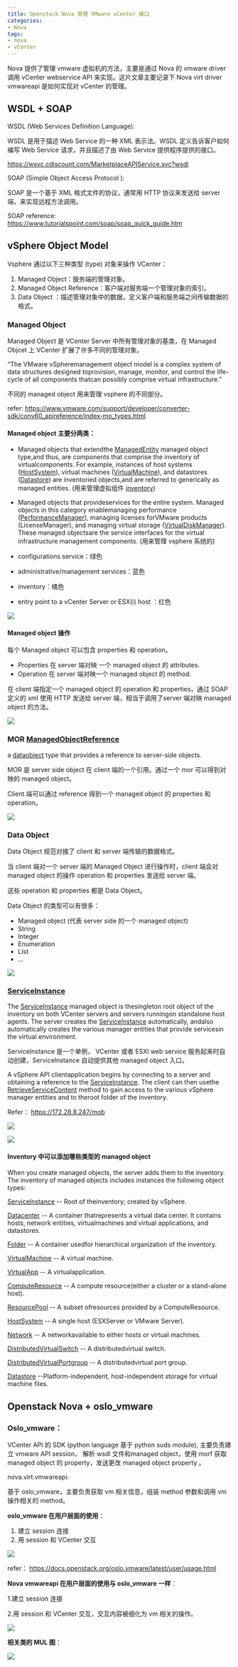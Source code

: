 ```yaml
---
title: Openstack Nova 管理 VMware vCenter 接口
categories:
- Nova
tags:
- nova
- vCenter
---
```


Nova 提供了管理 vmware 虚拟机的方法，主要是通过 Nova 的 vmware driver 调用 vCenter webservice API 来实现。这片文章主要记录下 Nova virt driver vmwareapi 是如何实现对 vCenter 的管理。
## WSDL + SOAP

WSDL (Web Services Definition Language):

WSDL 是用于描述 Web Service 的一种 XML 表示法。WSDL 定义告诉客户如何编写 Web Service 请求，并且描述了由 Web Service 提供程序提供的接口。

https://wsvc.cdiscount.com/MarketplaceAPIService.svc?wsdl

SOAP (Simple Object Access Protocol ):

SOAP 是一个基于 XML 格式文件的协议，通常用 HTTP 协议来发送给 server 端，来实现远程方法调用。

SOAP reference: https://www.tutorialspoint.com/soap/soap_quick_guide.htm

## vSphere Object Model

Vsphere  通过以下三种类型 (type) 对象来操作 VCenter：

1. Managed Object：服务端的管理对象。
2. Managed Object Reference：客户端对服务端一个管理对象的索引。
3. Data Object ：描述管理对象中的数据，定义客户端和服务端之间传输数据的格式。

### Managed Object

Managed Object 是 VCenter Server 中所有管理对象的基类，在 Managed Objcet 上 VCenter 扩展了许多不同的管理对象。

“The VMware vSpheremanagement object model is a complex system of data structures designed toprovision, manage, monitor, and control the life-cycle of all components thatcan possibly comprise virtual infrastructure.”

不同的 managed object 用来管理 vsphere 的不同部分。

refer: https://www.vmware.com/support/developer/converter-sdk/conv60_apireference/index-mo_types.html

#### Managed object 主要分两类：

* Managed objects that extendthe [ManagedEntity](https://vdc-repo.vmware.com/vmwb-repository/dcr-public/98d63b35-d822-47fe-a87a-ddefd469df06/8212891f-77f8-4d27-ab3b-9e2fa52e5355/doc/vim.ManagedEntity.html) managed object type,and thus, are components that comprise the inventory of virtualcomponents. For example, instances of host systems ([HostSystem](https://vdc-repo.vmware.com/vmwb-repository/dcr-public/98d63b35-d822-47fe-a87a-ddefd469df06/8212891f-77f8-4d27-ab3b-9e2fa52e5355/doc/vim.HostSystem.html)), virtual machines ([VirtualMachine](https://vdc-repo.vmware.com/vmwb-repository/dcr-public/98d63b35-d822-47fe-a87a-ddefd469df06/8212891f-77f8-4d27-ab3b-9e2fa52e5355/doc/vim.VirtualMachine.html)), and datastores ([Datastore](https://vdc-repo.vmware.com/vmwb-repository/dcr-public/98d63b35-d822-47fe-a87a-ddefd469df06/8212891f-77f8-4d27-ab3b-9e2fa52e5355/doc/vim.Datastore.html)) are inventoried objects,and are referred to generically as managed entities.  (用来管理虚拟组件 [inventory](https://172.28.8.247/vsphere-client/?csp))
* Managed objects that provideservices for the entire system. Managed objects in this category enablemanaging performance ([PerformanceManager](https://vdc-repo.vmware.com/vmwb-repository/dcr-public/98d63b35-d822-47fe-a87a-ddefd469df06/8212891f-77f8-4d27-ab3b-9e2fa52e5355/doc/vim.PerformanceManager.html)), managing licenses forVMware products (LicenseManager), and managing virtual storage ([VirtualDiskManager](https://vdc-repo.vmware.com/vmwb-repository/dcr-public/98d63b35-d822-47fe-a87a-ddefd469df06/8212891f-77f8-4d27-ab3b-9e2fa52e5355/doc/vim.VirtualDiskManager.html)). These managed objectsare the service interfaces for the virtual infrastructure management components. (用来管理 vsphere 系统的)



* configurations service：绿色
* administrative/management services：蓝色
* inventory：橘色
* entry point to a vCenter Server or ESX(i) host ：红色

![](https://ws3.sinaimg.cn/large/006tKfTcgy1fptn7ok79ej30oo0cqwfj.jpg)



#### Managed object  操作

每个 Managed object 可以包含 properties 和 operation。

* Properties 在 server 端对映 一个 managed object 的 attributes.
* Operation 在 server 端对映一个 managed object 的 method.

在 client 端指定一个 managed object 的 operation 和 properties，通过 SOAP 定义的 xml 使用 HTTP 发送给 server 端，相当于调用了server 端对映 managed object 的方法。

![](https://ws4.sinaimg.cn/large/006tKfTcgy1fptnc7fuwtj30eg06at8w.jpg)

### MOR [ManagedObjectReference](https://vdc-repo.vmware.com/vmwb-repository/dcr-public/98d63b35-d822-47fe-a87a-ddefd469df06/8212891f-77f8-4d27-ab3b-9e2fa52e5355/doc/vmodl.ManagedObjectReference.html)

a [dataobject](https://vdc-repo.vmware.com/vmwb-repository/dcr-public/98d63b35-d822-47fe-a87a-ddefd469df06/8212891f-77f8-4d27-ab3b-9e2fa52e5355/doc/do-types-landing.html) type that provides a reference to server-side objects.

MOR  是 server side  object 在 client 端的一个引用。通过一个 mor 可以得到对映的 managed object。

Client 端可以通过 reference 得到一个 managed object 的 properties 和 operation。

![](https://ws3.sinaimg.cn/large/006tKfTcgy1fptneblp18j307002bmwz.jpg)

### Data Object

Data Object  规范对接了 client 和 server 端传输的数据格式。

当 client 端对一个 server 端的 Managed Object 进行操作时，client 端会对 managed object 的操作 operation 和 properties 发送给 server 端。

这些 operation 和 properties 都是 Data Object。

Data Object 的类型可以有很多：

* Managed  object (代表 server side 的一个 managed object)
* String
* Integer
* Enumeration
* List
* …

![](https://ws4.sinaimg.cn/large/006tKfTcgy1fptnkmpmu1j30mw08fmxk.jpg)

### [ServiceInstance](https://code.vmware.com/apis/42/vsphere)

The [ServiceInstance](https://vdc-repo.vmware.com/vmwb-repository/dcr-public/98d63b35-d822-47fe-a87a-ddefd469df06/8212891f-77f8-4d27-ab3b-9e2fa52e5355/doc/vim.ServiceInstance.html) managed object is thesingleton root object of the inventory on both VCenter servers and servers runningon standalone host agents. The server creates the [ServiceInstance](https://vdc-repo.vmware.com/vmwb-repository/dcr-public/98d63b35-d822-47fe-a87a-ddefd469df06/8212891f-77f8-4d27-ab3b-9e2fa52e5355/doc/vim.ServiceInstance.html) automatically, andalso automatically creates the various manager entities that provide servicesin the virtual environment.

ServiceInstance 是一个单例， VCenter 或者 ESXI web service 服务起来时自动创建，ServiceInstance 自动提供其他 managed object 入口。

A vSphere API clientapplication begins by connecting to a server and obtaining a reference to the [ServiceInstance](https://vdc-repo.vmware.com/vmwb-repository/dcr-public/98d63b35-d822-47fe-a87a-ddefd469df06/8212891f-77f8-4d27-ab3b-9e2fa52e5355/doc/vim.ServiceInstance.html). The client can then usethe [RetrieveServiceContent](https://vdc-repo.vmware.com/vmwb-repository/dcr-public/98d63b35-d822-47fe-a87a-ddefd469df06/8212891f-77f8-4d27-ab3b-9e2fa52e5355/doc/vim.ServiceInstance.html) method to gain access to the various vSphere manager entities and to theroot folder of the inventory.

Refer： https://172.28.8.247/mob

![](https://ws4.sinaimg.cn/large/006tKfTcgy1fptnlnq8mcj30n80f03yx.jpg)

![](https://ws1.sinaimg.cn/large/006tKfTcgy1fptnm4idpaj30k70f03zf.jpg)

#### Inventory 中可以添加哪些类型的 managed object

When you create managed objects, the server adds them to the inventory. The inventory of managed objects includes instances the following object types:

[ServiceInstance](https://vdc-repo.vmware.com/vmwb-repository/dcr-public/98d63b35-d822-47fe-a87a-ddefd469df06/8212891f-77f8-4d27-ab3b-9e2fa52e5355/doc/vim.ServiceInstance.html) -- Root of theinventory; created by vSphere.

[Datacenter](https://vdc-repo.vmware.com/vmwb-repository/dcr-public/98d63b35-d822-47fe-a87a-ddefd469df06/8212891f-77f8-4d27-ab3b-9e2fa52e5355/doc/vim.Datacenter.html) -- A container thatrepresents a virtual data center. It contains hosts, network entities, virtualmachines and virtual applications, and datastores.

[Folder](https://vdc-repo.vmware.com/vmwb-repository/dcr-public/98d63b35-d822-47fe-a87a-ddefd469df06/8212891f-77f8-4d27-ab3b-9e2fa52e5355/doc/vim.Folder.html) -- A container usedfor hierarchical organization of the inventory.

[VirtualMachine](https://vdc-repo.vmware.com/vmwb-repository/dcr-public/98d63b35-d822-47fe-a87a-ddefd469df06/8212891f-77f8-4d27-ab3b-9e2fa52e5355/doc/vim.VirtualMachine.html) -- A virtual machine.

[VirtualApp](https://vdc-repo.vmware.com/vmwb-repository/dcr-public/98d63b35-d822-47fe-a87a-ddefd469df06/8212891f-77f8-4d27-ab3b-9e2fa52e5355/doc/vim.VirtualApp.html) -- A virtualapplication.

[ComputeResource](https://vdc-repo.vmware.com/vmwb-repository/dcr-public/98d63b35-d822-47fe-a87a-ddefd469df06/8212891f-77f8-4d27-ab3b-9e2fa52e5355/doc/vim.ComputeResource.html) -- A compute resource(either a cluster or a stand-alone host).

[ResourcePool](https://vdc-repo.vmware.com/vmwb-repository/dcr-public/98d63b35-d822-47fe-a87a-ddefd469df06/8212891f-77f8-4d27-ab3b-9e2fa52e5355/doc/vim.ResourcePool.html) -- A subset ofresources provided by a ComputeResource.

[HostSystem](https://vdc-repo.vmware.com/vmwb-repository/dcr-public/98d63b35-d822-47fe-a87a-ddefd469df06/8212891f-77f8-4d27-ab3b-9e2fa52e5355/doc/vim.HostSystem.html) -- A single host (ESXServer or VMware Server).

[Network](https://vdc-repo.vmware.com/vmwb-repository/dcr-public/98d63b35-d822-47fe-a87a-ddefd469df06/8212891f-77f8-4d27-ab3b-9e2fa52e5355/doc/vim.Network.html) -- A networkavailable to either hosts or virtual machines.

[DistributedVirtualSwitch](https://vdc-repo.vmware.com/vmwb-repository/dcr-public/98d63b35-d822-47fe-a87a-ddefd469df06/8212891f-77f8-4d27-ab3b-9e2fa52e5355/doc/vim.DistributedVirtualSwitch.html) -- A distributedvirtual switch.

[DistributedVirtualPortgroup](https://vdc-repo.vmware.com/vmwb-repository/dcr-public/98d63b35-d822-47fe-a87a-ddefd469df06/8212891f-77f8-4d27-ab3b-9e2fa52e5355/doc/vim.dvs.DistributedVirtualPortgroup.html) -- A distributedvirtual port group.

[Datastore](https://vdc-repo.vmware.com/vmwb-repository/dcr-public/98d63b35-d822-47fe-a87a-ddefd469df06/8212891f-77f8-4d27-ab3b-9e2fa52e5355/doc/vim.Datastore.html) --Platform-independent, host-independent storage for virtual machine files.

## Openstack Nova + oslo_vmware

### Oslo_vmware：

VCenter API  的 SDK (python language 基于 python suds module), 主要负责建立 vmware API session， 解析 wsdl 文件和managed object，使用 morf 获取 managed object 的 property，发送更改 managed object property 。

nova.virt.vmwareapi:

基于 oslo_vmware，主要负责获取 vm 相关信息，组装 method 参数和调用 vm 操作相关的 method。

**oslo_vmware 在用户层面的使用**：

1. 建立 session 连接
2. 用 session 和 VCenter 交互

![](https://ws2.sinaimg.cn/large/006tKfTcgy1fptnp10t1tj30fv07pwep.jpg)

refer： [https](https://docs.openstack.org/oslo.vmware/latest/user/usage.html)[://](https://docs.openstack.org/oslo.vmware/latest/user/usage.html)[docs.openstack.org/oslo.vmware/latest/user/usage.html](https://docs.openstack.org/oslo.vmware/latest/user/usage.html)

**Nova vmwareapi 在用户层面的使用与 oslo_vmware 一样**：

1.建立 session 连接

2.用 session 和 VCenter 交互，交互内容被细化为 vm 相关的操作。

![](https://ws4.sinaimg.cn/large/006tKfTcgy1fptnqoh0npj30f207rjri.jpg)

**相关类的 MUL 图**：

![](https://ws2.sinaimg.cn/large/006tKfTcgy1fptnr57hzqj30hq0f0jrs.jpg)
